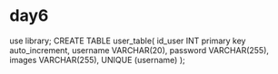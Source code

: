 # day6

use library;
CREATE TABLE user_table(
  id_user INT primary key auto_increment,
  username VARCHAR(20),
  password VARCHAR(255),
  images VARCHAR(255),
  UNIQUE (username)
);
